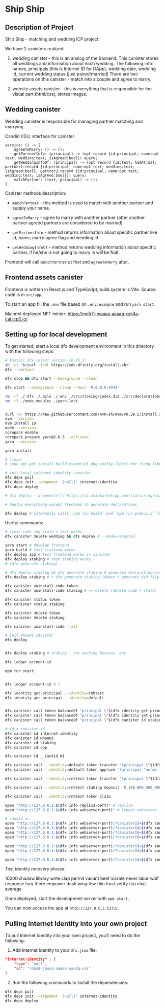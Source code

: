 # Ship Ship

## Description of Project

Ship Ship - matching and wedding ICP project.

We have 2 canisters realized:

1. wedding canister - this is an analog of the backend. This canister stores all weddings and information about each wedding. The following info: names, principals (this is Internet ID for DApp), wedding date, wedding id, current wedding status (just paired/married) There are two operations on this canister - match into a couple and agree to marry.

2. website assets canister - this is everything that is responsible for the visual part (html/css), stores images.

## Wedding canister

Wedding canister is responsible for managing partner matching and marrying.

Candid (IDL) interface for canister:

```
service: () -> {
    agreeToMarry: () -> ();
    getPartnerInfo: (principal) -> (opt record {id:principal; name:opt text; wedding:text; isAgreed:bool}) query;
    getWeddingInfoOf: (principal) -> (opt record {id:text; hadAt:nat; partner1:record {id:principal; name:opt text; wedding:text; isAgreed:bool}; partner2:record {id:principal; name:opt text; wedding:text; isAgreed:bool}}) query;
    matchPartner: (text, principal) -> ();
}
```

Canister methods description:

- `matchPartner` - this method is used to match with another partner and supply your name.
- `agreeToMarry` - agree to marry with another partner (after another partner agreed partners are considered to be married)

- `getPartnerInfo` - method returns information about specific partner like id, name, marry agree flag and wedding id
- `getWeddingInfoOf` - method returns wedding information about specific partner, if he/she is not going to marry is will be Null

Frontend will call `matchPartner` at first and `agreeToMarry` after.

## Frontend assets canister

Frontend is written in React.js and TypeScript, build system is Vite. Source code is in `src/app`.

To start an app fill the `.env` file based on `.env.example` and run `yarn start`.

Mainnet deployed NFT minter: https://mdh7i-waaaa-aaaag-qct4a-cai.icp0.io/

## Setting up for local development

To get started, start a local dfx development environment in this directory with the following steps:

```bash
# Install dfx latest version (0.15.1)
sh -ci "$(curl -fsSL https://sdk.dfinity.org/install.sh)"
dfx --version

dfx stop && dfx start --background --clean

dfx start --background --clean --host '0.0.0.0:4943'

rm -rf ./.dfx ./.azle ./.env ./src/staking/index.did ./src/declarations ./src/app/dist
rm -rf ./node_modules ./yarn.lock


curl -o- https://raw.githubusercontent.com/nvm-sh/nvm/v0.39.5/install.sh | bash
nvm --version
nvm install 18
node --version
corepack enable
corepack prepare yarn@3.6.3 --activate
yarn --version

yarn install

# Linux:
# sudo apt-get install build-essential pkg-config libssl-dev clang libclang-dev

# init local internet identity canister
dfx deps pull
dfx deps init --argument '(null)' internet-identity
dfx deps deploy

# dfx deploy --argument="(\"https://s2.coinmarketcap.com/static/img/coins/64x64/28230.png\", \"Big Time\", \"BIGTIME\", 6, 10000000000000000, principal \"$(dfx identity get-principal --identity=default)\", 0)" token

# deploy everything except frontend to generate declarations

dfx deploy # internally calls `npm run build` and `npm run prebuild` for app canister

```

Useful commands:

```sh
# clean code and state + test works
dfx canister delete wedding && dfx deploy # --mode=reinstall

yarn start # develop frontend
yarn build # test frontend works
dfx deploy app # test frontend works in canister
dfx deploy staking # test staking works
# (dfx generate staking)

# dfx deploy staking && dfx generate staking # generate declarations/staking/staking.did
dfx deploy staking # > dfx generate staking (doesn't generate did file for staking = but generates it in declarations/ folder)

dfx canister uninstall-code token
dfx canister uninstall-code staking # => delete (delete code + state)

dfx canister status token
dfx canister status staking

dfx canister delete token
dfx canister delete staking

dfx canister uninstall-code --all

# init whoami canister
dfx deploy


dfx deploy staking # staking - not working because .env

dfx ledger account-id

npm run start


dfx ledger account-id # ?

dfx identity get-principal --identity=rnbtest
dfx identity get-principal --identity=default


dfx canister call token balanceOf "principal \"$(dfx identity get-principal --identity=rnbtest)\""
dfx canister call token balanceOf "principal \"$(dfx identity get-principal --identity=default)\""
dfx canister call token balanceOf "principal \"$(dfx canister id staking)\""

# id ≠ canister id
dfx canister id internet-identity
dfx canister id whoami
dfx canister id staking
dfx canister id app

dfx canister id __Candid_UI

dfx canister call --identity=default token transfer "(principal \"$(dfx identity get-principal --identity=rnbtest)\", 1_000_000_000_000_000)"
dfx canister call --identity=default token approve '(principal "asrmz-lmaaa-aaaaa-qaaeq-cai", 0_500_000_000_000_000)'

dfx canister call --identity=rnbtest token transfer "(principal \"$(dfx canister id staking)\", 0_200_000_000_000_000)"

dfx canister call --identity=rnbtest staking deposit '0_100_000_000_000_000'

dfx canister call --identity=rnbtest token claim

open "http://127.0.0.1:$(dfx info replica-port)" # replica
open "http://127.0.0.1:$(dfx info webserver-port)" # ledger webserver

# candid ui
open "http://127.0.0.1:$(dfx info webserver-port)/?canisterId=$(dfx canister id __Candid_UI)&id=$(dfx canister id internet-identity)"
open "http://127.0.0.1:$(dfx info webserver-port)/?canisterId=$(dfx canister id __Candid_UI)&id=$(dfx canister id __Candid_UI)"
open "http://127.0.0.1:$(dfx info webserver-port)/?canisterId=$(dfx canister id __Candid_UI)&id=$(dfx canister id wedding)"
open "http://127.0.0.1:$(dfx info webserver-port)/?canisterId=$(dfx canister id __Candid_UI)&id=$(dfx canister id app)"

open "http://127.0.0.1:$(dfx info webserver-port)/?canisterId=$(dfx canister id internet-identity)"
open "http://127.0.0.1:$(dfx info webserver-port)/?canisterId=$(dfx canister id app)"

open "http://127.0.0.1:$(dfx info webserver-port)/?canisterId=$(dfx canister id staking)"
```

Test identity recovery phrase:

10000 shadow library write clap permit vacant beef marble never labor wolf response fury there empower dash wing few film frost verify trip chat average

Once deployed, start the development server with `npm start`.

You can now access the app at `http://127.0.0.1:5173/`.

## Pulling Internet Identity into your own project

To pull Internet Identity into your own project, you'll need to do the following:

1. Add Internet Identity to your `dfx.json` file:

```json
"internet-identity" : {
    "type": "pull",
    "id": "rdmx6-jaaaa-aaaaa-aaadq-cai"
}
```

2. Run the following commands to install the dependencies:

```bash
dfx deps pull
dfx deps init --argument '(null)' internet-identity
dfx deps deploy
```
